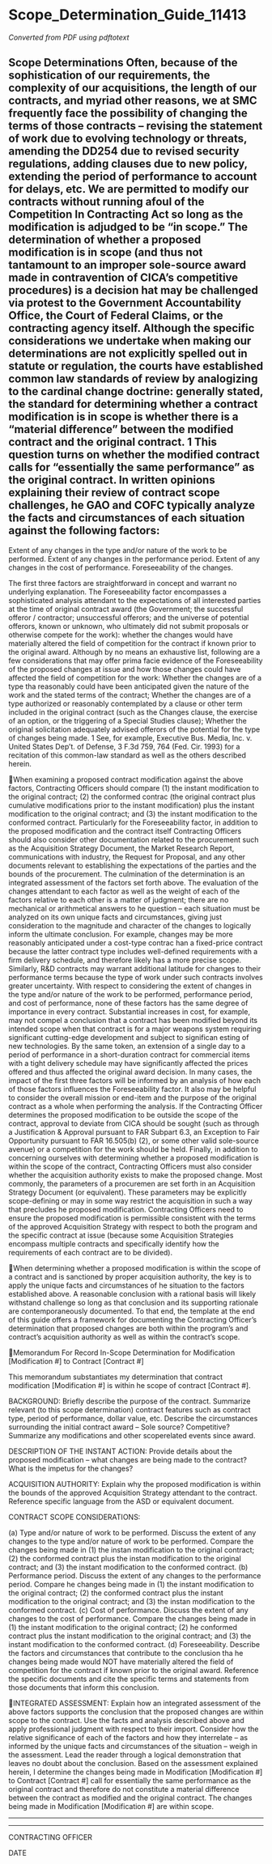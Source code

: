 # Scope_Determination_Guide_11413

_Converted from PDF using pdftotext_

Scope Determinations
Often, because of the sophistication of our requirements, the complexity of our acquisitions, the
length of our contracts, and myriad other reasons, we at SMC frequently face the possibility of
changing the terms of those contracts – revising the statement of work due to evolving technology
or threats, amending the DD254 due to revised security regulations, adding clauses due to new
policy, extending the period of performance to account for delays, etc. We are permitted to modify
our contracts without running afoul of the Competition In Contracting Act so long as the
modification is adjudged to be “in scope.”
The determination of whether a proposed modification is in scope (and thus not tantamount to an
improper sole-source award made in contravention of CICA’s competitive procedures) is a decision
hat may be challenged via protest to the Government Accountability Office, the Court of Federal
Claims, or the contracting agency itself. Although the specific considerations we undertake when
making our determinations are not explicitly spelled out in statute or regulation, the courts have
established common law standards of review by analogizing to the cardinal change doctrine:
generally stated, the standard for determining whether a contract modification is in scope is
whether there is a “material difference” between the modified contract and the original contract. 1
This question turns on whether the modified contract calls for “essentially the same performance”
as the original contract. In written opinions explaining their review of contract scope challenges,
he GAO and COFC typically analyze the facts and circumstances of each situation against the
following factors:
-

Extent of any changes in the type and/or nature of the work to be performed.
Extent of any changes in the performance period.
Extent of any changes in the cost of performance.
Foreseeability of the changes.

The first three factors are straightforward in concept and warrant no underlying explanation. The
Foreseeability factor encompasses a sophisticated analysis attendant to the expectations of all
interested parties at the time of original contract award (the Government; the successful offeror /
contractor; unsuccessful offerors; and the universe of potential offerors, known or unknown, who
ultimately did not submit proposals or otherwise compete for the work): whether the changes
would have materially altered the field of competition for the contract if known prior to the original
award.
Although by no means an exhaustive list, following are a few considerations that may offer prima
facie evidence of the Foreseeability of the proposed changes at issue and how those changes could
have affected the field of competition for the work: Whether the changes are of a type tha
reasonably could have been anticipated given the nature of the work and the stated terms of the
contract; Whether the changes are of a type authorized or reasonably contemplated by a clause or
other term included in the original contract (such as the Changes clause, the exercise of an option,
or the triggering of a Special Studies clause); Whether the original solicitation adequately advised
offerors of the potential for the type of changes being made.
1 See, for example, Executive Bus. Media, Inc. v. United States Dep’t. of Defense, 3 F.3d 759, 764 (Fed. Cir. 1993)
for a recitation of this common-law standard as well as the others described herein.

When examining a proposed contract modification against the above factors, Contracting Officers
should compare (1) the instant modification to the original contract; (2) the conformed contrac
(the original contract plus cumulative modifications prior to the instant modification) plus the
instant modification to the original contract; and (3) the instant modification to the conformed
contract. Particularly for the Foreseeability factor, in addition to the proposed modification and the
contract itself Contracting Officers should also consider other documentation related to the
procurement such as the Acquisition Strategy Document, the Market Research Report,
communications with industry, the Request for Proposal, and any other documents relevant to
establishing the expectations of the parties and the bounds of the procurement.
The culmination of the determination is an integrated assessment of the factors set forth above.
The evaluation of the changes attendant to each factor as well as the weight of each of the factors
relative to each other is a matter of judgment; there are no mechanical or arithmetical answers to
he question – each situation must be analyzed on its own unique facts and circumstances, giving
just consideration to the magnitude and character of the changes to logically inform the ultimate
conclusion. For example, changes may be more reasonably anticipated under a cost-type contrac
han a fixed-price contract because the latter contract type includes well-defined requirements with
a firm delivery schedule, and therefore likely has a more precise scope. Similarly, R&D contracts
may warrant additional latitude for changes to their performance terms because the type of work
under such contracts involves greater uncertainty.
With respect to considering the extent of changes in the type and/or nature of the work to be
performed, performance period, and cost of performance, none of these factors has the same degree
of importance in every contract. Substantial increases in cost, for example, may not compel a
conclusion that a contract has been modified beyond its intended scope when that contract is for a
major weapons system requiring significant cutting-edge development and subject to significan
esting of new technologies. By the same token, an extension of a single day to a period of
performance in a short-duration contract for commercial items with a tight delivery schedule may
have significantly affected the prices offered and thus affected the original award decision. In many
cases, the impact of the first three factors will be informed by an analysis of how each of those
factors influences the Foreseeability factor. It also may be helpful to consider the overall mission or
end-item and the purpose of the original contract as a whole when performing the analysis.
If the Contracting Officer determines the proposed modification to be outside the scope of the
contract, approval to deviate from CICA should be sought (such as through a Justification &
Approval pursuant to FAR Subpart 6.3, an Exception to Fair Opportunity pursuant to FAR 16.505(b)
(2), or some other valid sole-source avenue) or a competition for the work should be held.
Finally, in addition to concerning ourselves with determining whether a proposed modification is
within the scope of the contract, Contracting Officers must also consider whether the acquisition
authority exists to make the proposed change. Most commonly, the parameters of a procuremen
are set forth in an Acquisition Strategy Document (or equivalent). These parameters may be
explicitly scope-defining or may in some way restrict the acquisition in such a way that precludes
he proposed modification. Contracting Officers need to ensure the proposed modification is
permissible consistent with the terms of the approved Acquisition Strategy with respect to both the
program and the specific contract at issue (because some Acquisition Strategies encompass
multiple contracts and specifically identify how the requirements of each contract are to be
divided).

When determining whether a proposed modification is within the scope of a contract and is
sanctioned by proper acquisition authority, the key is to apply the unique facts and circumstances of
he situation to the factors established above. A reasonable conclusion with a rational basis will
likely withstand challenge so long as that conclusion and its supporting rationale are
contemporaneously documented. To that end, the template at the end of this guide offers a
framework for documenting the Contracting Officer’s determination that proposed changes are
both within the program’s and contract’s acquisition authority as well as within the contract’s
scope.

Memorandum For Record
In-Scope Determination for Modification [Modification #] to Contract [Contract #]

This memorandum substantiates my determination that contract modification [Modification #] is within
he scope of contract [Contract #].

BACKGROUND: Briefly describe the purpose of the contract. Summarize relevant (to this scope determination)
contract features such as contract type, period of performance, dollar value, etc. Describe the circumstances
surrounding the initial contract award – Sole source? Competitive? Summarize any modifications and other scoperelated events since award.

DESCRIPTION OF THE INSTANT ACTION: Provide details about the proposed modification – what
changes are being made to the contract? What is the impetus for the changes?

ACQUISITION AUTHORITY: Explain why the proposed modification is within the bounds of the
approved Acquisition Strategy attendant to the contract. Reference specific language from the ASD or
equivalent document.

CONTRACT SCOPE CONSIDERATIONS:

(a) Type and/or nature of work to be performed. Discuss the extent of any changes to the type
and/or nature of work to be performed. Compare the changes being made in (1) the instan
modification to the original contract; (2) the conformed contract plus the instan
modification to the original contract; and (3) the instant modification to the conformed
contract.
(b) Performance period. Discuss the extent of any changes to the performance period. Compare
he changes being made in (1) the instant modification to the original contract; (2) the
conformed contract plus the instant modification to the original contract; and (3) the instan
modification to the conformed contract.
(c) Cost of performance. Discuss the extent of any changes to the cost of performance.
Compare the changes being made in (1) the instant modification to the original contract; (2)
he conformed contract plus the instant modification to the original contract; and (3) the
instant modification to the conformed contract.
(d) Foreseeability. Describe the factors and circumstances that contribute to the conclusion tha
he changes being made would NOT have materially altered the field of competition for the
contract if known prior to the original award. Reference the specific documents and cite the
specific terms and statements from those documents that inform this conclusion.

INTEGRATED ASSESSMENT: Explain how an integrated assessment of the above factors supports the
conclusion that the proposed changes are within scope to the contract. Use the facts and analysis
described above and apply professional judgment with respect to their import. Consider how the relative
significance of each of the factors and how they interrelate – as informed by the unique facts and
circumstances of the situation – weigh in the assessment. Lead the reader through a logical
demonstration that leaves no doubt about the conclusion.
Based on the assessment explained herein, I determine the changes being made in Modification
[Modification #] to Contract [Contract #] call for essentially the same performance as the original
contract and therefore do not constitute a material difference between the contract as modified and the
original contract. The changes being made in Modification [Modification #] are within scope.

______________________________________

______________________

CONTRACTING OFFICER

DATE

